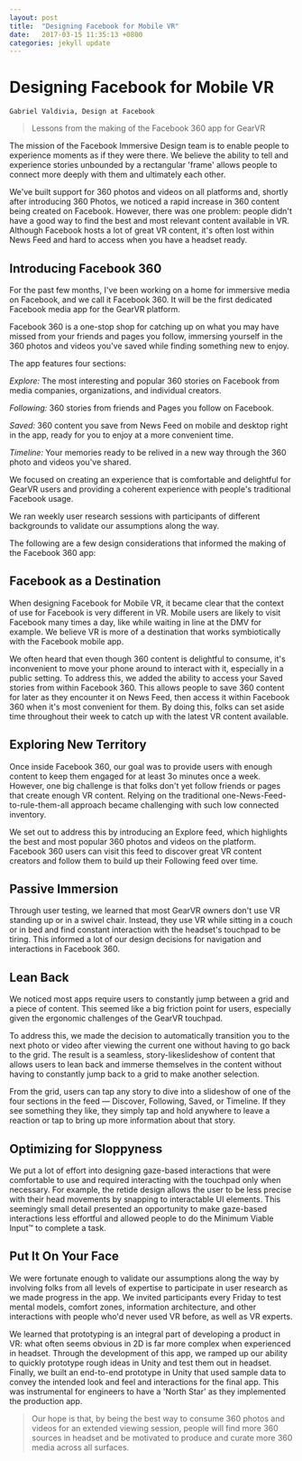 ```yaml
---
layout: post
title:  "Designing Facebook for Mobile VR"
date:   2017-03-15 11:35:13 +0800
categories: jekyll update
---
```

# Designing Facebook for Mobile VR
`Gabriel Valdivia, Design at Facebook`

> Lessons from the making of the Facebook 360 app for GearVR

The mission of the Facebook Immersive Design team is to enable people to experience moments as if they were there. We believe the ability to tell and experience stories unbounded by a rectangular 'frame' allows people to 
connect more deeply with them and ultimately each other.

We've built support for 360 photos and videos on all platforms and, shortly after introducing 360 Photos, we noticed a rapid increase in 360 content being created on Facebook. However, there was one problem: people didn't have a good way to find the best and most relevant content available in VR. Although Facebook hosts a lot of great VR content, it's often lost within News Feed and hard to access when you have a headset ready.

## Introducing Facebook 360
For the past few months, I've been working on a home for immersive media on Facebook, and we call it Facebook 360. It will be the first dedicated Facebook media app for the GearVR platform.

Facebook 360 is a one-stop shop for catching up on what you may have missed from your friends and pages you follow, immersing yourself in the 360 photos and videos you've saved while finding something new to enjoy.

The app features four sections:

*Explore:* The most interesting and popular 360 stories on Facebook from media companies, organizations, and individual creators.

*Following:* 360 stories from friends and Pages you follow on Facebook.

*Saved:* 360 content you save from News Feed on mobile and desktop right in the app, ready for you to enjoy at a more convenient time.

*Timeline:* Your memories ready to be relived in a new way through the 360 photo and videos you've shared.

We focused on creating an experience that is comfortable and delightful for GearVR users and providing a coherent experience with people's traditional Facebook usage. 

We ran weekly user research sessions with participants of different backgrounds to validate our assumptions along the way.

The following are a few design considerations that informed the making of the Facebook 360 app:

## Facebook as a Destination
When designing Facebook for Mobile VR, it became clear that the context of use for Facebook is very different in VR. Mobile users are likely to visit Facebook many times a day, like while waiting in line at the DMV for example. We believe VR is more of a destination that works symbiotically with the Facebook mobile app.

We often heard that even though 360 content is delightful to consume, it's inconvenient to move your phone around to interact with it, especially in a public setting. To address this, we added the ability to access your Saved stories from within Facebook 360. This allows people to save 360 content for later as they encounter it on News Feed, then access it within Facebook 360 when it's most convenient for them. By doing this, folks can set aside time throughout their week to catch up with the latest VR content available.

## Exploring New Territory
Once inside Facebook 360, our goal was to provide users with enough content to keep them engaged for at least 3o minutes once a week. However, one big challenge is that folks don't yet follow friends or pages that create enough VR content. Relying on the traditional one-News-Feed-to-rule-them-all approach became challenging with such low connected inventory.

We set out to address this by introducing an Explore feed, which highlights the best and most popular 360 photos and videos on the platform. Facebook 360 users can visit this feed to discover great VR content creators and follow them to build up their Following feed over time.

## Passive Immersion
Through user testing, we learned that most GearVR owners don't use VR standing up or in a swivel chair. Instead, they use VR while sitting in a couch or in bed and find constant interaction with the headset's touchpad to be tiring. This informed a lot of our design decisions for navigation and interactions in Facebook 360.

## Lean Back
We noticed most apps require users to constantly jump between a grid and a piece of content. This seemed like a big friction point for users, especially given the ergonomic challenges of the GearVR touchpad.

To address this, we made the decision to automatically transition you to the next photo or video after viewing the current one without having to go back to the grid. The result is a seamless, story-likeslideshow of content that allows users to lean back and immerse themselves in the content without having to constantly jump back to a grid to make another selection.

From the grid, users can tap any story to dive into a slideshow of one of the four sections in the feed — Discover, Following, Saved, or Timeline. If they see something they like, they simply tap and hold anywhere to leave a reaction or tap to bring up more information about that story.

## Optimizing for Sloppyness
We put a lot of effort into designing gaze-based interactions that were comfortable to use and required interacting with the touchpad only when necessary. For example, the retide design allows the user to be less precise with their head movements by snapping to interactable UI elements. This seemingly small detail presented an opportunity to make gaze-based interactions less effortful and allowed people to do the Minimum Viable Input™ to complete a task.

## Put It On Your Face
We were fortunate enough to validate our assumptions along the way by involving folks from all levels of expertise to participate in user research as we made progress in the app. We invited participants every Friday to test mental models, comfort zones, information architecture, and other interactions with people who'd never used VR before, as well as VR experts.

We learned that prototyping is an integral part of developing a product in VR: what often seems obvious in 2D is far more complex when experienced in headset. Through the development of this app, we ramped up our ability to quickly prototype rough ideas in Unity and test them out in headset. Finally, we built an end-to-end prototype in Unity that used sample data to convey the intended look and feel and interactions for the final app. This was instrumental for engineers to have a 'North Star' as they implemented the production app.

> Our hope is that, by being the best way to consume 360 photos and videos for an extended viewing session, people will find more 360 sources in headset and be motivated to produce and curate more 360 media across all surfaces.
